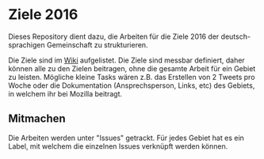 # Ziele 2016

Dieses Repository dient dazu, die Arbeiten für die Ziele 2016 der deutsch-sprachigen Gemeinschaft zu strukturieren.

Die Ziele sind im [Wiki](https://wiki.mozilla.org/De/2016) aufgelistet. Die Ziele sind messbar definiert, daher können alle zu den Zielen beitragen, ohne die gesamte Arbeit für ein Gebiet zu leisten. Mögliche kleine Tasks wären z.B. das Erstellen von 2 Tweets pro Woche oder die Dokumentation (Ansprechsperson, Links, etc) des Gebiets, in welchem ihr bei Mozilla beitragt.

## Mitmachen

Die Arbeiten werden unter "Issues" getrackt. Für jedes Gebiet hat es ein Label, mit welchem die einzelnen Issues verknüpft werden können.
